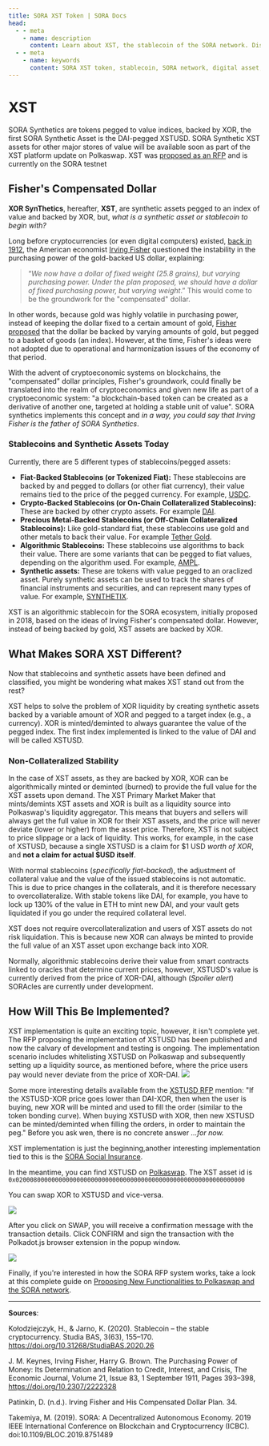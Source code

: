 ```yaml
---
title: SORA XST Token | SORA Docs
head:
  - - meta
    - name: description
      content: Learn about XST, the stablecoin of the SORA network. Discover the features, use cases, and benefits of XST within the SORA ecosystem. Explore its role as a stable and reliable digital asset, enabling efficient value transfer, reducing volatility, and supporting various financial applications within the SORA network.
  - - meta
    - name: keywords
      content: SORA XST token, stablecoin, SORA network, digital asset, value transfer, volatility reduction, financial applications, SORA ecosystem
---
```


# XST

SORA Synthetics are tokens pegged to value indices, backed by XOR,
the first SORA Synthetic Asset is the DAI-pegged XSTUSD. SORA
Synthetic XST assets for other major stores of value will be
available soon as part of the XST platform update on Polkaswap. XST was [proposed as an
RFP](https://github.com/sora-xor/rfps/pull/8/files) and is currently
on the SORA testnet

## Fisher's Compensated Dollar

**XOR SynThetics**, hereafter, **XST**, are synthetic assets pegged to an index of value and backed by XOR, but, _what is a synthetic asset or stablecoin to begin with?_

Long before cryptocurrencies (or even digital computers) existed, [back in 1912](https://dspace.gipe.ac.in/xmlui/bitstream/handle/10973/26798/GIPE-093010.pdf?sequence=3&isAllowed=y), the American economist [Irving Fisher](https://en.wikipedia.org/wiki/Irving_Fisher) questioned the instability in the purchasing power of the gold-backed US dollar, explaining:

> “_We now have a dollar of fixed weight (25.8 grains), but varying purchasing power. Under the plan proposed, we should have a dollar of fixed purchasing power, but varying weight_.” This would come to be the groundwork for the "compensated" dollar.

In other words, because gold was highly volatile in purchasing power, instead of keeping the dollar fixed to a certain amount of gold, [Fisher proposed](https://www.richmondfed.org/~/media/richmondfedorg/publications/research/economic_quarterly/1993/summer/pdf/patinkin.pdf) that the dollar be backed by varying amounts of gold, but pegged to a basket of goods (an index). However, at the time, Fisher's ideas were not adopted due to operational and harmonization issues of the economy of that period.

With the advent of cryptoeconomic systems on blockchains, the "compensated" dollar principles, Fisher's groundwork, could finally be translated into the realm of cryptoeconomics and given new life as part of a cryptoeconomic system: "a blockchain-based token can be created as a derivative of another one, targeted at holding a stable unit of value". SORA synthetics implements this concept and _in a way, you could say that Irving Fisher is the father of SORA Synthetics_.

### Stablecoins and Synthetic Assets Today

Currently, there are 5 different types of stablecoins/pegged assets:

- **Fiat-Backed Stablecoins (or Tokenized Fiat):** These stablecoins are backed by and pegged to dollars (or other fiat currency), their value remains tied to the price of the pegged currency. For example, [USDC](https://www.circle.com/en/usdc).
- **Crypto-Backed Stablecoins (or On-Chain Collateralized Stablecoins):** These are backed by other crypto assets. For example [DAI](https://makerdao.com/en/).
- **Precious Metal-Backed Stablecoins (or Off-Chain Collateralized
  Stablecoins):** Like gold-standard fiat, these stablecoins use gold and other metals to back their value. For example [Tether Gold](https://gold.tether.to/).
- **Algorithmic Stablecoins:** These stablecoins use algorithms to back their value. There are some variants that can be pegged to fiat values, depending on the algorithm used. For example, [AMPL](https://www.ampleforth.org/).
- **Synthetic assets:** These are tokens with value pegged to an oraclized asset. Purely synthetic assets can be used to track the shares of financial instruments and securities, and can represent many types of value. For example, [SYNTHETIX](https://synthetix.io/).

XST is an algorithmic stablecoin for the SORA ecosystem, initially proposed in 2018, based on the ideas of Irving Fisher's compensated dollar. However, instead of being backed by gold, XST assets are backed by XOR.

## What Makes SORA XST Different?

Now that stablecoins and synthetic assets have been defined and classified, you might be wondering what makes XST stand out from the rest?

XST helps to solve the problem of XOR liquidity by creating synthetic assets backed by a variable amount of XOR and pegged to a target index (e.g., a currency). XOR is minted/deminted to always guarantee the value of the pegged index. The first index implemented is linked to the value of DAI and will be called XSTUSD.

### Non-Collateralized Stability

In the case of XST assets, as they are backed by XOR, XOR can be algorithmically minted or deminted (burned) to provide the full value for the XST assets upon demand. The XST Primary Market Maker that mints/demints XST assets and XOR is built as a liquidity source into Polkaswap's liquidity aggregator. This means that buyers and sellers will always get the full value in XOR for their XST assets, and the price will never deviate (lower or higher) from the asset price. Therefore, XST is not subject to price slippage or a lack of liquidity. This works, for example, in the case of XSTUSD, because a single XSTUSD is a claim for $1 USD _worth of XOR_, and **not a claim for actual $USD itself**.

With normal stablecoins (_specifically fiat-backed_), the adjustment of collateral value and the value of the issued stablecoins is not automatic. This is due to price changes in the collaterals, and it is therefore necessary to overcollateralize. With stable tokens like DAI, for example, you have to lock up 130% of the value in ETH to mint new DAI, and your vault gets liquidated if you go under the required collateral level.

XST does not require overcollateralization and users of XST assets do not risk liquidation. This is because new XOR can always be minted to provide the full value of an XST asset upon exchange back into XOR.

Normally, algorithmic stablecoins derive their value from smart contracts linked to oracles that determine current prices, however, XSTUSD's value is currently derived from the price of XOR-DAI, although (_Spoiler alert_) SORAcles are currently under development.

## How Will This Be Implemented?

XST implementation is quite an exciting topic, however, it isn't
complete yet. The RFP proposing the implementation of XSTUSD has been
published and now the calvary of development and testing is
ongoing. The implementation scenario includes whitelisting XSTUSD on
Polkaswap and subsequently setting up a liquidity source, as mentioned
before, where the price users pay would never deviate from the price
of XOR-DAI.
![](/.gitbook/assets/xst-buy-sell.png)

Some more interesting details available from the [XSTUSD RFP](https://github.com/sora-xor/rfps/pull/8/files) mention: "If the XSTUSD-XOR price goes lower than DAI-XOR, then when the user is buying, new XOR will be minted and used to fill the order (similar to the token bonding curve). When buying XSTUSD with XOR, then new XSTUSD can be minted/deminted when filling the orders, in order to maintain the peg." Before you ask wen, there is no concrete answer _...for now._

XST implementation is just the beginning,another interesting implementation tied to this is the [SORA Social Insurance](social-insurance.md).

In the meantime, you can find XSTUSD on [Polkaswap](https://polkaswap.io/). The XST asset id is `0x0200080000000000000000000000000000000000000000000000000000000000`

You can swap XOR to XSTUSD and vice-versa.

![](/.gitbook/assets/xstusd-demo1.png)

After you click on SWAP, you will receive a confirmation message with
the transaction details. Click CONFIRM and sign the transaction with
the Polkadot.js browser extension in the popup window.

![](/.gitbook/assets/xstusd-demo2.png)

Finally, if you're interested in how the SORA RFP system works, take a look at this complete guide on [Proposing New Functionalities to Polkaswap and the SORA network](rfp.md).

---

**Sources**:

Kołodziejczyk, H., & Jarno, K. (2020). Stablecoin – the stable cryptocurrency. Studia BAS, 3(63), 155–170. https://doi.org/10.31268/StudiaBAS.2020.26

J. M. Keynes, Irving Fisher, Harry G. Brown. The Purchasing Power of Money: Its Determination and Relation to Credit, Interest, and Crisis, The Economic Journal, Volume 21, Issue 83, 1 September 1911, Pages 393–398, https://doi.org/10.2307/2222328

Patinkin, D. (n.d.). Irving Fisher and His Compensated Dollar Plan. 34.

Takemiya, M. (2019). SORA: A Decentralized Autonomous Economy. 2019 IEEE International Conference on Blockchain and Cryptocurrency (ICBC). doi:10.1109/BLOC.2019.8751489
